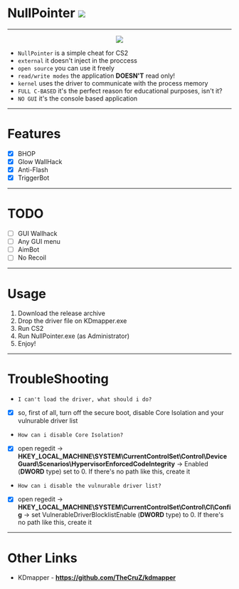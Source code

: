 # NullPointer ![](https://img.shields.io/badge/C-blue)

***

<p align="center">
  <img src = "https://github.com/9ght-code/NullPointer/assets/107795776/9f59917d-63df-42f2-8221-4ee798c2c950">
</p>

+ <code>NullPointer</code> is a simple cheat for CS2 
+ <code>external</code> it doesn't inject in the proccess
+ <code>open source</code> you can use it freely
+ <code>read/write modes</code> the application **DOESN'T** read only!
+ <code>kernel</code> uses the driver to communicate with the process memory
+ <code>FULL C-BASED</code> it's the perfect reason for educational purposes, isn't it?
+ <code>NO GUI</code> it's the console based application

***

# Features
- [X] BHOP
- [x] Glow WallHack
- [X] Anti-Flash
- [X] TriggerBot

***
# TODO
- [ ] GUI Wallhack
- [ ] Any GUI menu
- [ ] AimBot
- [ ] No Recoil

***
# Usage
1. Download the release archive
2. Drop the driver file on KDmapper.exe
3. Run CS2
4. Run NullPointer.exe (as Administrator)
5. Enjoy!

***
# TroubleShooting
- <code>I can't load the driver, what should i do?</code>
- [X] so, first of all, turn off the secure boot, disable Core Isolation and your vulnurable driver list
- <code>How can i disable Core Isolation?</code>
- [X] open regedit -> **HKEY_LOCAL_MACHINE\SYSTEM\CurrentControlSet\Control\DeviceGuard\Scenarios\HypervisorEnforcedCodeIntegrity** -> Enabled (**DWORD** type) set to 0. If there's no path like this, create it
- <code>How can i disable the vulnurable driver list?</code>
- [X] open regedit -> **HKEY_LOCAL_MACHINE\SYSTEM\CurrentControlSet\Control\CI\Config** -> set VulnerableDriverBlocklistEnable (**DWORD** type) to 0. If there's no path like this, create it

***
# Other Links
+ KDmapper - **https://github.com/TheCruZ/kdmapper**
 
